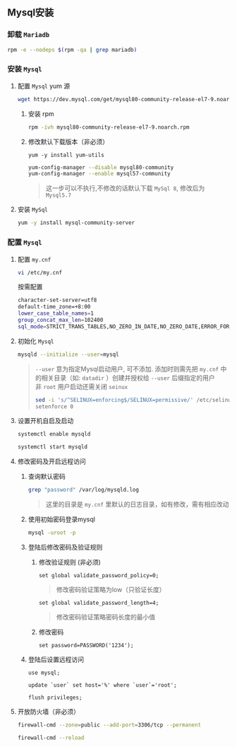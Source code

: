 ## Mysql安装

### 卸载 `Mariadb`

```sh
rpm -e --nodeps $(rpm -qa | grep mariadb)
```

### 安装 `Mysql`

  1. 配置 `Mysql` yum 源
     
     ```sh
     wget https://dev.mysql.com/get/mysql80-community-release-el7-9.noarch.rpm
     ```

     1. 安装 rpm
        
        ```sh
        rpm -ivh mysql80-community-release-el7-9.noarch.rpm
        ```

     2. 修改默认下载版本（非必须）
        ```
        yum -y install yum-utils
        ```

        ```sh
        yum-config-manager --disable mysql80-community
        yum-config-manager --enable mysql57-community
        ```
        > 这一步可以不执行,不修改的话默认下载 `MySql 8`, 修改后为 `Mysql5.7`

  2. 安装 `MySql`

     ```sh
     yum -y install mysql-community-server
     ```

### 配置 `Mysql`

  1. 配置 `my.cnf`
  
     ```sh
     vi /etc/my.cnf
     ```
  
     按需配置

     ```sh
     character-set-server=utf8
     default-time_zone=+8:00
     lower_case_table_names=1
     group_concat_max_len=102400
     sql_mode=STRICT_TRANS_TABLES,NO_ZERO_IN_DATE,NO_ZERO_DATE,ERROR_FOR_DIVISION_BY_ZERO,NO_AUTO_CREATE_USER,NO_ENGINE_SUBSTITUTION
     ```

  2. 初始化 `Mysql`

     ```sh
     mysqld --initialize --user=mysql 
     ```

     > `--user` 意为指定Mysql启动用户, 可不添加. 添加时则需先把 `my.cnf` 中的相关目录（如: `datadir` ）创建并授权给 `--user` 后缀指定的用户<br/>非 `root` 用户启动还需关闭 `seinux`
     > ```sh
     > sed -i 's/^SELINUX=enforcing$/SELINUX=permissive/' /etc/selinux/config
     > setenforce 0
     > ```

  3. 设置开机自启及启动

     ```sh
     systemctl enable mysqld
     ```

     ```sh
     systemctl start mysqld
     ```

  4. 修改密码及开启远程访问

     1. 查询默认密码

        ```sh
        grep "password" /var/log/mysqld.log
        ```

        > 这里的目录是 `my.cnf` 里默认的日志目录，如有修改，需有相应改动

     2. 使用初始密码登录mysql

        ```sh
        mysql -uroot -p
        ```

     3. 登陆后修改密码及验证规则
        1. 修改验证规则 (非必须)

           ```mysql
           set global validate_password_policy=0;
           ```

           > 修改密码验证策略为low（只验证长度）

           ```mysql
           set global validate_password_length=4;
           ```

           > 修改密码验证策略密码长度的最小值

        2. 修改密码

           ```mysql
           set password=PASSWORD('1234');
           ```

     4. 登陆后设置远程访问

        ```mysql
        use mysql;
        ```

        ```mysql
        update `user` set host='%' where `user`='root';
        ```

        ```mysql
        flush privileges;
        ```

  5. 开放防火墙（非必须）

     ```sh
     firewall-cmd --zone=public --add-port=3306/tcp --permanent
     ```

     ```sh
     firewall-cmd --reload
     ```
